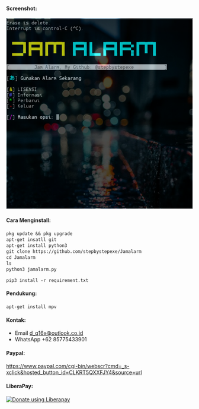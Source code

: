 #### Screenshot:
![](./Screenshot.png)
#### Cara Menginstall:
```
pkg update && pkg upgrade
apt-get insatll git
apt-get install python3
git clone https://github.com/stepbystepexe/Jamalarm
cd Jamalarm
ls
python3 jamalarm.py
```

```
pip3 install -r requirement.txt
```
#### Pendukung:
```
apt-get install mpv
```
#### Kontak:
+ Email d_q16x@outlook.co.id
+ WhatsApp +62 85775433901
#### Paypal:
https://www.paypal.com/cgi-bin/webscr?cmd=_s-xclick&hosted_button_id=CLKRT5QXXFJY4&source=url
#### LiberaPay:
<noscript><a href="https://liberapay.com/stepbystepexe/donate"><img alt="Donate using Liberapay" src="https://liberapay.com/assets/widgets/donate.svg"></a></noscript>
